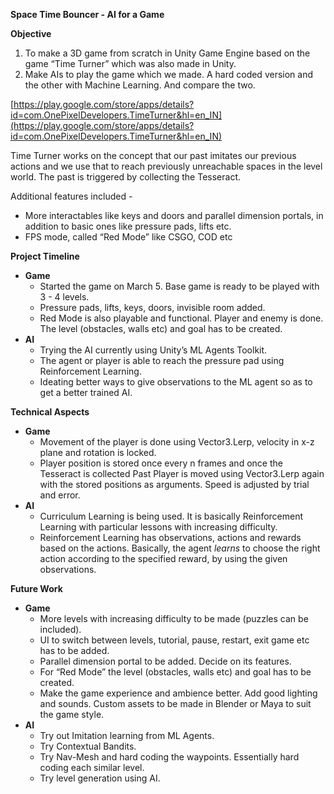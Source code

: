 **Space Time Bouncer - AI for a Game**

**Objective**



1. To make a 3D game from scratch in Unity Game Engine based on the game “Time Turner” which was also made in Unity. 
2. Make AIs to play the game which we made. A hard coded version and the other with Machine Learning. And compare the two.

[https://play.google.com/store/apps/details?id=com.OnePixelDevelopers.TimeTurner&hl=en_IN](https://play.google.com/store/apps/details?id=com.OnePixelDevelopers.TimeTurner&hl=en_IN)

Time Turner works on the concept that our past imitates our previous actions and we use that to reach previously unreachable spaces in the level world. The past is triggered by collecting the Tesseract.

Additional features included -



*   More interactables like keys and doors and parallel dimension portals, in addition to basic ones like pressure pads, lifts etc.
*   FPS mode, called “Red Mode” like CSGO, COD etc

**Project Timeline**



*   **Game**
    *   Started the game on March 5. Base game is ready to be played with 3 - 4 levels.
    *   Pressure pads, lifts, keys, doors, invisible room added.
    *   Red Mode is also playable and functional. Player and enemy is done. The level (obstacles, walls etc) and goal has to be created.
*   **AI**
    *   Trying the AI currently using Unity’s ML Agents Toolkit. 
    *   The agent or player is able to reach the pressure pad using Reinforcement Learning.
    *   Ideating better ways to give observations to the ML agent so as to get a better trained AI.

**Technical Aspects**



*   **Game**
    *   Movement of the player is done using Vector3.Lerp, velocity in x-z plane and rotation is locked.
    *   Player position is stored once every n frames and once the Tesseract is collected Past Player is moved using Vector3.Lerp again with the stored positions as arguments. Speed is adjusted by trial and error.
*   **AI**
    *   Curriculum Learning is being used. It is basically Reinforcement Learning with particular lessons with increasing difficulty. 
    *   Reinforcement Learning has observations, actions and rewards based on the actions. Basically, the agent _learns_ to choose the right action according to the specified reward, by using the given observations.

**Future Work**



*   **Game**
    *   More levels with increasing difficulty to be made (puzzles can be included).
    *   UI to switch between levels, tutorial, pause, restart, exit game etc has to be added.
    *   Parallel dimension portal to be added. Decide on its features.
    *   For “Red Mode” the level (obstacles, walls etc) and goal has to be created.
    *   Make the game experience and ambience better. Add good lighting and sounds. Custom assets to be made in Blender or Maya to suit the game style.
*   **AI**
    *   Try out Imitation learning from ML Agents.
    *   Try Contextual Bandits.
    *   Try Nav-Mesh and hard coding the waypoints. Essentially hard coding each similar level.
    *   Try level generation using AI.

 


<!-- Docs to Markdown version 1.0β17 -->
